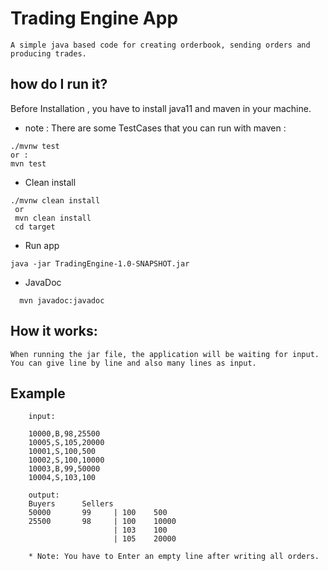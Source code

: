 # Trading Engine App

    A simple java based code for creating orderbook, sending orders and producing trades.

## how do I run it?

Before Installation , you have to install java11 and maven in your machine.

* note : There are some TestCases that you can run with maven :

```shell 
./mvnw test  
or :
mvn test
```

* Clean install
```shell
./mvnw clean install 
 or 
 mvn clean install
 cd target  
```

* Run app
```shell
java -jar TradingEngine-1.0-SNAPSHOT.jar   
```

* JavaDoc
```shell
  mvn javadoc:javadoc
```

## How it works:

    When running the jar file, the application will be waiting for input.
    You can give line by line and also many lines as input.

## Example

``` text
    input:
    
    10000,B,98,25500
    10005,S,105,20000
    10001,S,100,500
    10002,S,100,10000
    10003,B,99,50000
    10004,S,103,100
    
    output:
    Buyers      Sellers
    50000       99     | 100    500        
    25500       98     | 100    10000      
                       | 103    100        
                       | 105    20000      

    * Note: You have to Enter an empty line after writing all orders.
    
